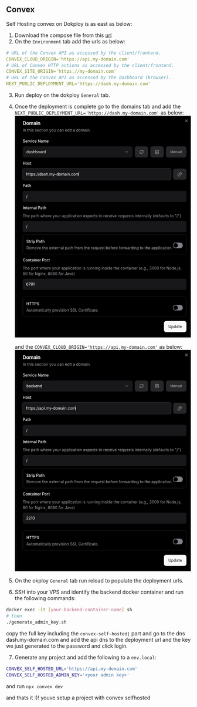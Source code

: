 
## Convex

Self Hosting convex on Dokploy is as east as below:

1. Download the compose file from this [url](https://github.com/get-convex/convex-backend/tree/main/self-hosted/docker/docker-compose.yml)
2. On the `Environment` tab add the urls as below:
```yaml
# URL of the Convex API as accessed by the client/frontend.
CONVEX_CLOUD_ORIGIN='https://api.my-domain.com'
# URL of Convex HTTP actions as accessed by the client/frontend.
CONVEX_SITE_ORIGIN='https://my-domain.com'
# URL of the Convex API as accessed by the dashboard (browser).
NEXT_PUBLIC_DEPLOYMENT_URL='https://dash.my-domain.com'
```
3. Run deploy on the dokploy `General` tab.
4.  Once the deployment is complete go to the domains tab and add the `NEXT_PUBLIC_DEPLOYMENT_URL='https://dash.my-domain.com'` as below:
![alt text](image.png)

    and the `CONVEX_CLOUD_ORIGIN='https://api.my-domain.com'` as below:
![alt text](image-1.png)

5. On the okploy `General` tab run reload to populate the deployment urls. 
6. SSH into your VPS and identify the backend docker container and run the following commands:
```bash
docker exec -it [your-backend-container-name] sh
# then
./generate_admin_key.sh
```
copy the full key including the `convex-self-hosted|` part and go to the dns dash.my-domain.com and add the api dns to the deployment url and the key we just generated to the password and click login. 

7. Generate any project and add the following to a `env.local`:

```sh
CONVEX_SELF_HOSTED_URL='https://api.my-domain.com'
CONVEX_SELF_HOSTED_ADMIN_KEY='<your admin key>'
```
and run `npx convex dev`

and thats it :)! youve setup a project with convex selfhosted


